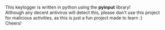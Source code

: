 This keylogger is written in python using the <strong>pyinput</strong> library!
<br/>
Although any decent antivirus will detect this, please don't use this project for malicious activities, as this is just a fun project made to learn :)
<br/> 
Cheers! 